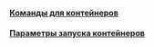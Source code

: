 #### [Команды для контейнеров](container-commands/container-commands.md)
#### [Параметры запуска контейнеров](container-options/container-options.md)
